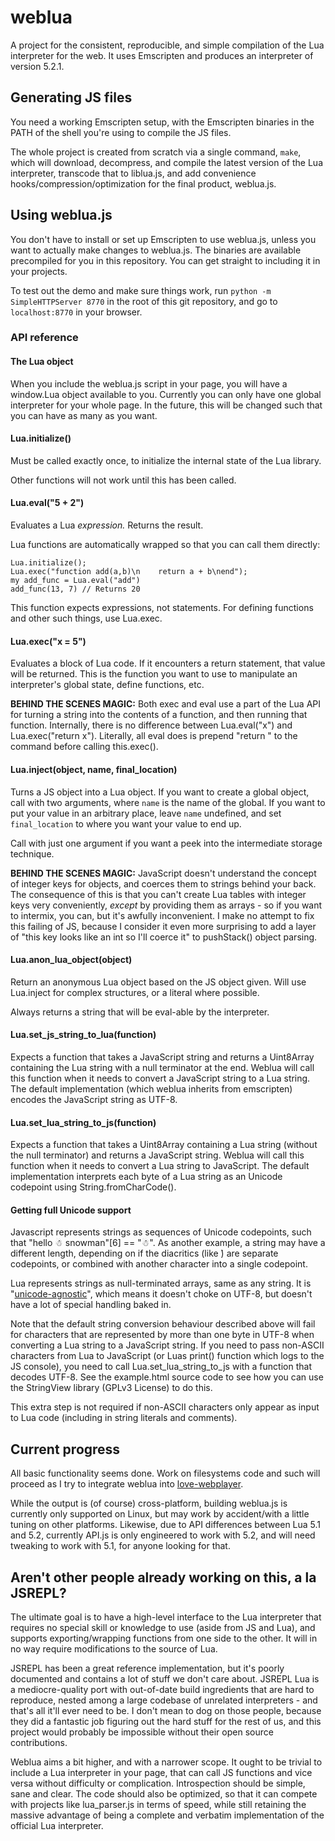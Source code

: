# weblua

A project for the consistent, reproducible, and simple compilation of the Lua interpreter for the web. It uses Emscripten and produces an interpreter of version 5.2.1.

## Generating JS files

You need a working Emscripten setup, with the Emscripten binaries in the PATH of the shell you're using to compile the JS files.

The whole project is created from scratch via a single command, `make`, which will download, decompress, and compile the latest version of the Lua interpreter, transcode that to liblua.js, and add convenience hooks/compression/optimization for the final product, weblua.js.

## Using weblua.js

You don't have to install or set up Emscripten to use weblua.js, unless you want to actually make changes to weblua.js. The binaries are available precompiled for you in this repository. You can get straight to including it in your projects.

To test out the demo and make sure things work, run `python -m SimpleHTTPServer 8770` in the root of this git repository, and go to `localhost:8770` in your browser.

### API reference

#### The Lua object

When you include the weblua.js script in your page, you will have a window.Lua object available to you. Currently you can only have one global interpreter for your whole page. In the future, this will be changed such that you can have as many as you want.

#### Lua.initialize()

Must be called exactly once, to initialize the internal state of the Lua library.

Other functions will not work until this has been called.

#### Lua.eval("5 + 2")

Evaluates a Lua _expression._ Returns the result.

Lua functions are automatically wrapped so that you can call them directly:

    Lua.initialize();
    Lua.exec("function add(a,b)\n    return a + b\nend");
    my add_func = Lua.eval("add")
    add_func(13, 7) // Returns 20

This function expects expressions, not statements. For defining functions and other such things, use Lua.exec.

#### Lua.exec("x = 5")

Evaluates a block of Lua code. If it encounters a return statement, that value will be returned. This is the function you want to use to manipulate an interpreter's global state, define functions, etc.

**BEHIND THE SCENES MAGIC:** Both exec and eval use a part of the Lua API for turning a string into the contents of a function, and then running that function. Internally, there is no difference between Lua.eval("x") and Lua.exec("return x"). Literally, all eval does is prepend "return " to the command before calling this.exec().

#### Lua.inject(object, name, final_location)

Turns a JS object into a Lua object. If you want to create a global object, call with two arguments, where `name` is the name of the global. If you want to put your value in an arbitrary place, leave `name` undefined, and set `final_location` to where you want your value to end up.

Call with just one argument if you want a peek into the intermediate storage technique.

**BEHIND THE SCENES MAGIC:** JavaScript doesn't understand the concept of integer keys for objects, and coerces them to strings behind your back. The consequence of this is that you can't create Lua tables with integer keys very conveniently, *except* by providing them as arrays - so if you want to intermix, you can, but it's awfully inconvenient. I make no attempt to fix this failing of JS, because I consider it even more surprising to add a layer of "this key looks like an int so I'll coerce it" to pushStack() object parsing.

#### Lua.anon_lua_object(object)

Return an anonymous Lua object based on the JS object given. Will use Lua.inject for complex structures, or a literal where possible.

Always returns a string that will be eval-able by the interpreter.

#### Lua.set_js_string_to_lua(function)

Expects a function that takes a JavaScript string and returns a Uint8Array containing the Lua string with a null terminator at the end. Weblua will call this function when it needs to convert a JavaScript string to a Lua string. The default implementation (which weblua inherits from emscripten) encodes the JavaScript string as UTF-8.

#### Lua.set_lua_string_to_js(function)

Expects a function that takes a Uint8Array containing a Lua string (without the null terminator) and returns a JavaScript string. Weblua will call this function when it needs to convert a Lua string to JavaScript. The default implementation interprets each byte of a Lua string as an Unicode codepoint using String.fromCharCode().

#### Getting full Unicode support

Javascript represents strings as sequences of Unicode codepoints, such that "hello ☃ snowman"[6] == "☃". As another example, a string may have a different length, depending on if the diacritics (like  ̀) are separate codepoints, or combined with another character into a single codepoint.

Lua represents strings as null-terminated arrays, same as any string. It is "[unicode-agnostic](http://lua-users.org/wiki/LuaUnicode)", which means it doesn't choke on UTF-8, but doesn't have a lot of special handling baked in.

Note that the default string conversion behaviour described above will fail for characters that are represented by more than one byte in UTF-8 when converting a Lua string to a JavaScript string. If you need to pass non-ASCII characters from Lua to JavaScript (or Luas print() function which logs to the JS console), you need to call Lua.set_lua_string_to_js with a function that decodes UTF-8. See the example.html source code to see how you can use the StringView library (GPLv3 License) to do this.

This extra step is not required if non-ASCII characters only appear as input to Lua code (including in string literals and comments).

## Current progress

All basic functionality seems done. Work on filesystems code and such will proceed as I try to integrate weblua into [love-webplayer](https://github.com/ghoulsblade/love-webplayer).

While the output is (of course) cross-platform, building weblua.js is currently only supported on Linux, but may work by accident/with a little tuning on other platforms. Likewise, due to API differences between Lua 5.1 and 5.2, currently API.js is only engineered to work with 5.2, and will need tweaking to work with 5.1, for anyone looking for that.

## Aren't other people already working on this, a la JSREPL?

The ultimate goal is to have a high-level interface to the Lua interpreter that requires no special skill or knowledge to use (aside from JS and Lua), and supports exporting/wrapping functions from one side to the other. It will in no way require modifications to the source of Lua.

JSREPL has been a great reference implementation, but it's poorly documented and contains a lot of stuff we don't care about. JSREPL Lua is a mediocre-quality port with out-of-date build ingredients that are hard to reproduce, nested among a large codebase of unrelated interpreters - and that's all it'll ever need to be. I don't mean to dog on those people, because they did a fantastic job figuring out the hard stuff for the rest of us, and this project would probably be impossible without their open source contributions.

Weblua aims a bit higher, and with a narrower scope. It ought to be trivial to include a Lua interpreter in your page, that can call JS functions and vice versa without difficulty or complication. Introspection should be simple, sane and clear. The code should also be optimized, so that it can compete with projects like lua\_parser.js in terms of speed, while still retaining the massive advantage of being a complete and verbatim implementation of the official Lua interpreter.
